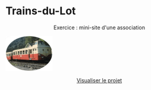 # Trains-du-Lot

<p align="center">Exercice : mini-site d'une association</p>

<img src="https://github.com/Webissime111/Trains-du-Lot/blob/master/image/Logo-train.png" alt="Page d'accueil du site" title="Page d'accueil du site" width="25%">

<p align="center"><a href="https://webissime111.github.io/Trains-du-Lot/" target="_blank">Visualiser le projet</a></p>
